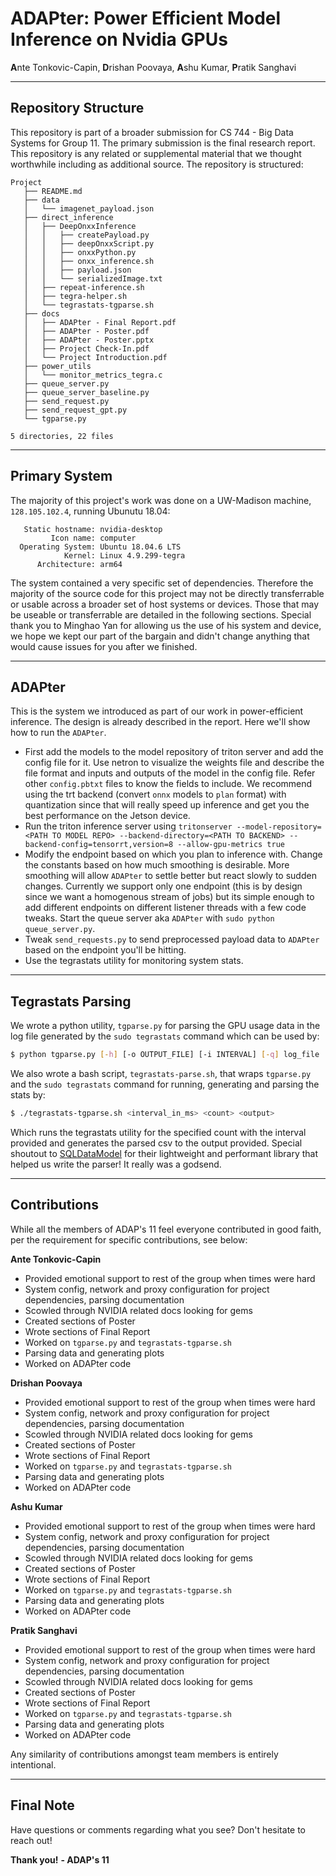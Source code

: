 # **ADAP**ter: Power Efficient Model Inference on Nvidia GPUs
**A**nte Tonkovic-Capin, **D**rishan Poovaya, **A**shu Kumar, **P**ratik Sanghavi

---

## Repository Structure
This repository is part of a broader submission for CS 744 - Big Data Systems for Group 11. The primary submission is the final research report. This repository is any related or supplemental material that we thought worthwhile including as additional source. The repository is structured:

```text
Project
   ├── README.md
   ├── data
   │   └── imagenet_payload.json
   ├── direct_inference
   │   ├── DeepOnxxInference
   │   │   ├── createPayload.py
   │   │   ├── deepOnxxScript.py
   │   │   ├── onxxPython.py
   │   │   ├── onxx_inference.sh
   │   │   ├── payload.json
   │   │   └── serializedImage.txt
   │   ├── repeat-inference.sh
   │   ├── tegra-helper.sh
   │   └── tegrastats-tgparse.sh
   ├── docs
   │   ├── ADAPter - Final Report.pdf
   │   ├── ADAPter - Poster.pdf
   │   ├── ADAPter - Poster.pptx
   │   ├── Project Check-In.pdf
   │   └── Project Introduction.pdf
   ├── power_utils
   │   └── monitor_metrics_tegra.c
   ├── queue_server.py
   ├── queue_server_baseline.py
   ├── send_request.py
   ├── send_request_gpt.py
   └── tgparse.py

5 directories, 22 files
```

---

## Primary System
The majority of this project's work was done on a UW-Madison machine, `128.105.102.4`, running Ubunutu 18.04:

```text
   Static hostname: nvidia-desktop
         Icon name: computer
  Operating System: Ubuntu 18.04.6 LTS
            Kernel: Linux 4.9.299-tegra
      Architecture: arm64
```
The system contained a very specific set of dependencies. Therefore the majority of the source code for this project may not be directly transferrable or usable across a broader set of host systems or devices. Those that may be useable or transferrable are detailed in the following sections. Special thank you to Minghao Yan for allowing us the use of his system and device, we hope we kept our part of the bargain and didn't change anything that would cause issues for you after we finished.

---

## ADAPter
This is the system we introduced as part of our work in power-efficient inference. The design is already described in the report. Here we'll show how to run the `ADAPter`.
- First add the models to the model repository of triton server and add the config file for it. Use netron to visualize the weights file and describe the file format and inputs and outputs of the model in the config file. Refer other `config.pbtxt` files to know the fields to include. We recommend using the trt backend (convert `onnx` models to `plan` format) with quantization since that will really speed up inference and get you the best performance on the Jetson device.
- Run the triton inference server using `tritonserver --model-repository=<PATH TO MODEL REPO> --backend-directory=<PATH TO BACKEND> --backend-config=tensorrt,version=8 --allow-gpu-metrics true`
- Modify the endpoint based on which you plan to inference with. Change the constants based on how much smoothing is desirable. More smoothing will allow `ADAPter` to settle better but react slowly to sudden changes. Currently we support only one endpoint (this is by design since we want a homogenous stream of jobs) but its simple enough to add different endpoints on different listener threads with a few code tweaks. Start the queue server aka `ADAPter` with `sudo python queue_server.py`.
- Tweak `send_requests.py` to send preprocessed payload data to `ADAPter` based on the endpoint you'll be hitting.
- Use the tegrastats utility for monitoring system stats.

---

## Tegrastats Parsing
We wrote a python utility, `tgparse.py` for parsing the GPU usage data in the log file generated by the `sudo tegrastats` command which can be used by:

```bash
$ python tgparse.py [-h] [-o OUTPUT_FILE] [-i INTERVAL] [-q] log_file
```

We also wrote a bash script, `tegrastats-parse.sh`, that wraps `tgparse.py` and the `sudo tegrastats` command for running, generating and parsing the stats by: 

```bash
$ ./tegrastats-tgparse.sh <interval_in_ms> <count> <output>
```

Which runs the tegrastats utility for the specified count with the interval provided and generates the parsed csv to the output provided. Special shoutout to [SQLDataModel](https://pypi.org/project/SQLDataModel/) for their lightweight and performant library that helped us write the parser! It really was a godsend.

---

## Contributions
While all the members of ADAP's 11 feel everyone contributed in good faith, per the requirement for specific contributions, see below:

**Ante Tonkovic-Capin**
- Provided emotional support to rest of the group when times were hard
- System config, network and proxy configuration for project dependencies, parsing documentation
- Scowled through NVIDIA related docs looking for gems
- Created sections of Poster
- Wrote sections of Final Report
- Worked on `tgparse.py` and `tegrastats-tgparse.sh`
- Parsing data and generating plots
- Worked on ADAPter code

**Drishan Poovaya**
- Provided emotional support to rest of the group when times were hard
- System config, network and proxy configuration for project dependencies, parsing documentation
- Scowled through NVIDIA related docs looking for gems
- Created sections of Poster
- Wrote sections of Final Report
- Worked on `tgparse.py` and `tegrastats-tgparse.sh`
- Parsing data and generating plots
- Worked on ADAPter code

**Ashu Kumar**
- Provided emotional support to rest of the group when times were hard
- System config, network and proxy configuration for project dependencies, parsing documentation
- Scowled through NVIDIA related docs looking for gems
- Created sections of Poster
- Wrote sections of Final Report
- Worked on `tgparse.py` and `tegrastats-tgparse.sh`
- Parsing data and generating plots
- Worked on ADAPter code

**Pratik Sanghavi**
- Provided emotional support to rest of the group when times were hard
- System config, network and proxy configuration for project dependencies, parsing documentation
- Scowled through NVIDIA related docs looking for gems
- Created sections of Poster
- Wrote sections of Final Report
- Worked on `tgparse.py` and `tegrastats-tgparse.sh`
- Parsing data and generating plots
- Worked on ADAPter code

Any similarity of contributions amongst team members is entirely intentional.

---

## Final Note
Have questions or comments regarding what you see? Don't hesitate to reach out!

**Thank you!**
__- ADAP's 11__
